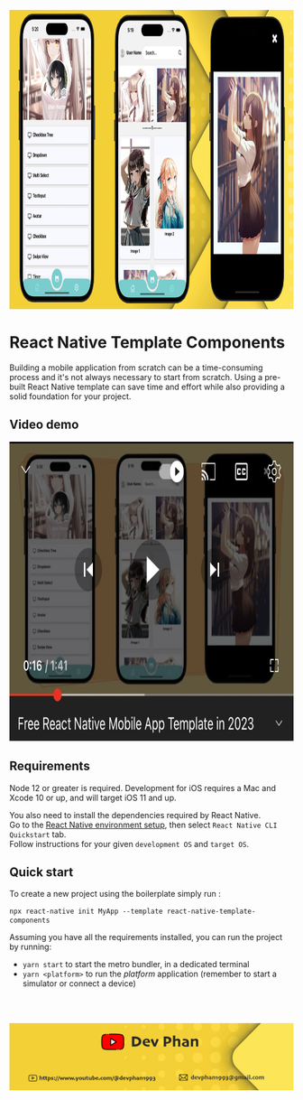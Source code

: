 <a href="https://github.com/hoaphantn7604/file-upload/blob/master/document/template/react_native_template_boilerplate.jpg" target="_blank"><img src="https://github.com/hoaphantn7604/file-upload/blob/master/document/template/react_native_template_boilerplate.jpg" width="840" height="530" alt="Documatic screen cast"></a>

# React Native Template Components

Building a mobile application from scratch can be a time-consuming process and it's not always necessary to start from scratch. Using a pre-built React Native template can save time and effort while also providing a solid foundation for your project.

## Video demo

<a href="https://youtu.be/OpODCA3GuDE" target="_blank"><img src="https://github.com/hoaphantn7604/file-upload/blob/master/document/template/react-native-template-thumbnail.png" width="840" height="530" alt="Documatic screen cast"></a>

## Requirements

Node 12 or greater is required. Development for iOS requires a Mac and Xcode 10 or up, and will target iOS 11 and up.

You also need to install the dependencies required by React Native.  
Go to the [React Native environment setup](https://reactnative.dev/docs/environment-setup), then select `React Native CLI Quickstart` tab.  
Follow instructions for your given `development OS` and `target OS`.

## Quick start

To create a new project using the boilerplate simply run :

```
npx react-native init MyApp --template react-native-template-components
```

Assuming you have all the requirements installed, you can run the project by running:

- `yarn start` to start the metro bundler, in a dedicated terminal
- `yarn <platform>` to run the *platform* application (remember to start a simulator or connect a device)

</br>
</br>

[<img src="https://github.com/hoaphantn7604/file-upload/blob/master/document/profile/hoa_phan_dev_banner.png">](https://www.youtube.com/channel/UCemCdKGzUgbfsLeGFOvbVEw?sub_confirmation=1)
